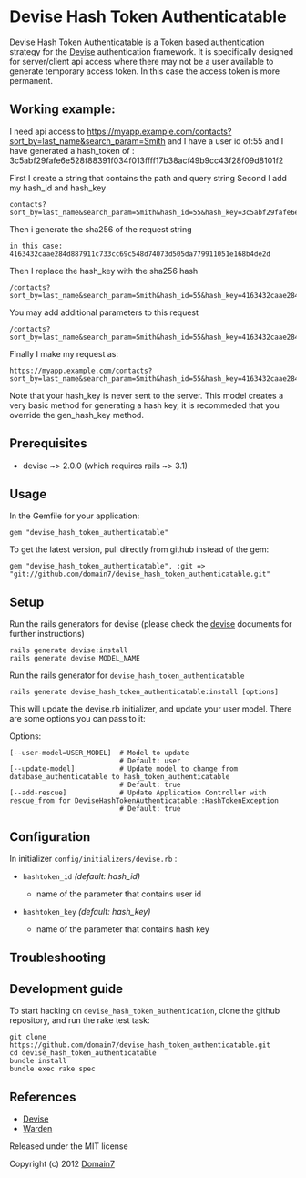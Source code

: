 Devise Hash Token Authenticatable
=================================
Devise Hash Token Authenticatable is a Token based authentication strategy for the [Devise](http://github.com/plataformatec/devise) authentication framework. It is specifically designed for server/client api access where there may not be a user available to generate temporary access token. In this case the access token is more permanent.

Working example:
---------------

I need api access to https://myapp.example.com/contacts?sort_by=last_name&search_param=Smith and I have a user id of:55 and I have generated a hash_token of : 3c5abf29fafe6e528f88391f034f013ffff17b38acf49b9cc43f28f09d8101f2

First I create a string that contains the path and query string
Second I add my hash_id and hash_key

    contacts?sort_by=last_name&search_param=Smith&hash_id=55&hash_key=3c5abf29fafe6e528f88391f034f013ffff17b38acf49b9cc43f28f09d8101f2

Then i generate the sha256 of the request string

    in this case: 4163432caae284d887911c733cc69c548d74073d505da779911051e168b4de2d

Then I replace the hash_key with the sha256 hash

    /contacts?sort_by=last_name&search_param=Smith&hash_id=55&hash_key=4163432caae284d887911c733cc69c548d74073d505da779911051e168b4de2d

You may add additional parameters to this request

    /contacts?sort_by=last_name&search_param=Smith&hash_id=55&hash_key=4163432caae284d887911c733cc69c548d74073d505da779911051e168b4de2d&test=1234

Finally I make my request as:

	https://myapp.example.com/contacts?sort_by=last_name&search_param=Smith&hash_id=55&hash_key=4163432caae284d887911c733cc69c548d74073d505da779911051e168b4de2d&test=1234


Note that your hash_key is never sent to the server.  This model creates a very basic method for generating a hash key, it is recommeded that you override the gen_hash_key method.


Prerequisites
-------------
 * devise ~> 2.0.0 (which requires rails ~> 3.1)

Usage
-----
In the Gemfile for your application:

    gem "devise_hash_token_authenticatable"

To get the latest version, pull directly from github instead of the gem:

    gem "devise_hash_token_authenticatable", :git => "git://github.com/domain7/devise_hash_token_authenticatable.git"


Setup
-----
Run the rails generators for devise (please check the [devise](http://github.com/plataformatec/devise) documents for further instructions)

    rails generate devise:install
    rails generate devise MODEL_NAME

Run the rails generator for `devise_hash_token_authenticatable`

    rails generate devise_hash_token_authenticatable:install [options]

This will update the devise.rb initializer, and update your user model. There are some options you can pass to it:

Options:

    [--user-model=USER_MODEL]  # Model to update
                               # Default: user
    [--update-model]           # Update model to change from database_authenticatable to hash_token_authenticatable
                               # Default: true
    [--add-rescue]             # Update Application Controller with rescue_from for DeviseHashTokenAuthenticatable::HashTokenException
                               # Default: true

Configuration
-------------
In initializer  `config/initializers/devise.rb` :

* `hashtoken_id` _(default: hash_id)_
  * name of the parameter that contains user id

* `hashtoken_key` _(default: hash_key)_
  * name of the parameter that contains hash key



Troubleshooting
--------------

Development guide
------------

To start hacking on `devise_hash_token_authentication`, clone the github repository, and run the rake test task:

    git clone https://github.com/domain7/devise_hash_token_authenticatable.git
    cd devise_hash_token_authenticatable
    bundle install
    bundle exec rake spec

References
----------
* [Devise](http://github.com/plataformatec/devise)
* [Warden](http://github.com/hassox/warden)

Released under the MIT license

Copyright (c) 2012 [Domain7](http://www.domain7.com)
